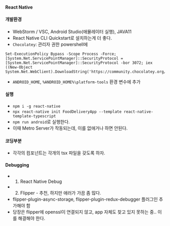 #### React Native

#### 개발환경
- WebStorm / VSC, Android Studio(애뮬레이터 실행), JAVA11
- React Native CLI Quickstart로 설치하는게 더 좋다. 
- `Chocolatey`: 관리자 권한 powershell에 
```CLI
Set-ExecutionPolicy Bypass -Scope Process -Force; [System.Net.ServicePointManager]::SecurityProtocol = [System.Net.ServicePointManager]::SecurityProtocol -bor 3072; iex ((New-Object System.Net.WebClient).DownloadString('https://community.chocolatey.org/install.ps1'))
``` 
- `ANDROID_HOME`, `%ANDROID_HOME%\platform-tools` 환경 변수에 추가

#### 실행
- `npm i -g react-native`
- `npx react-native init FoodDeliveryApp --template react-native-template-typescript`
- `npm run android`로 실행한다.
- 이때 Metro Server가 작동되는데, 이를 없애거나 하면 안된다.

#### 코딩부분
- 각각의 컴포넌트는 각개의 tsx 파일을 갖도록 하자.


#### Debugging
- 1. React Native Debug
- 2. Flipper - 추천, 하지만 애러가 가끔 좀 많다. 
- flipper-plugin-async-storage, flipper-plugin-redux-debugger 플러그인 추가해야 함
- 당장은 flipper에 openssl이 연결되지 않고, app 자체도 찾고 있지 못하는 중.. 이를 해결해야 한다.
